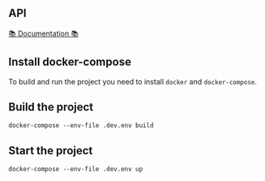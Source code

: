 ## API

[📚 Documentation 📚](https://documenter.getpostman.com/view/22115905/2s7ZE7LPjY)

## Install docker-compose
To build and run the project you need to install `docker` and `docker-compose`.

## Build the project

```
docker-compose --env-file .dev.env build
```

## Start the project
```
docker-compose --env-file .dev.env up
```
